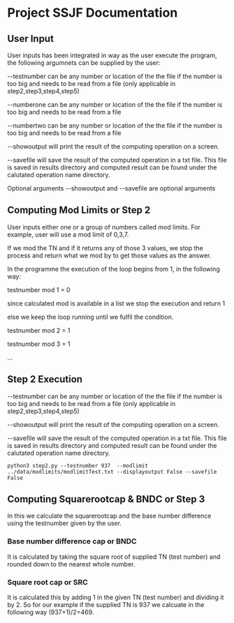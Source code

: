 # Project SSJF Documentation

## User Input

User inputs has been integrated in way as the user execute the program, the following argumnets can be supplied by the user:

--testnumber can be any number or location of the the file if the number is too big and needs to be read from a file (only applicable in step2,step3,step4,step5)

--numberone can be any number or location of the the file if the number is too big and needs to be read from a file

--numbertwo can be any number or location of the the file if the number is too big and needs to be read from a file

--showoutput will print the result of the computing operation on a screen.

--savefile will save the result of the computed operation in a txt file. This file is saved in results directory and computed result can be found under the calutated operation name directory.

Optional arguments --showoutput and --savefile are optional arguments

## Computing Mod Limits or Step 2

User inputs either one or a group of numbers called mod limits. For example, user will use a mod limit of 0,3,7.

If we mod the TN and if it returns any of those 3 values, we stop the process and return what we mod by to get those values as the answer.

In the programme the execution of the loop begins from 1, in the following way:

testnumber mod 1 = 0

since calculated mod is available in a list we stop the execution and return 1

else we keep the loop running until we fulfil the condition.

testnumber mod 2 = 1

testnumber mod 3 = 1

...

## Step 2 Execution

--testnumber can be any number or location of the the file if the number is too big and needs to be read from a file (only applicable in step2,step3,step4,step5)

--showoutput will print the result of the computing operation on a screen.

--savefile will save the result of the computed operation in a txt file. This file is saved in results directory and computed result can be found under the calutated
operation name directory.

```
python3 step2.py --testnumber 937  --modlimit ../data/modlimits/modlimitTest.txt --displayoutput False --savefile False
```

## Computing Squarerootcap & BNDC or Step 3

In this we calculate the squarerootcap and the base number difference using the testnumber given by the user.

### Base number difference cap or BNDC
It is calculated by taking the square root of supplied TN (test number) and rounded down to the nearest whole number.

### Square root cap or SRC
It is calculated this by adding 1 in the given TN (test number) and dividing it by 2. So for our example if the supplied TN is 937 
we calcuate in the following way (937+1)/2=469.


